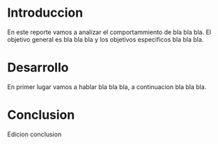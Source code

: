 # Introduccion

En este reporte vamos a analizar el comportammiento de bla bla bla.
El objetivo general es bla bla bla y los objetivos especificos bla bla bla.

# Desarrollo

En primer lugar vamos a hablar bla bla bla, a continuacion bla bla bla.

# Conclusion

Edicion conclusion